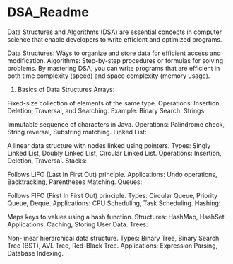 # DSA_Readme
Data Structures and Algorithms (DSA) are essential concepts in computer science that enable developers to write efficient and optimized programs.

Data Structures: Ways to organize and store data for efficient access and modification.
Algorithms: Step-by-step procedures or formulas for solving problems.
By mastering DSA, you can write programs that are efficient in both time complexity (speed) and space complexity (memory usage).

1. Basics of Data Structures
Arrays:

Fixed-size collection of elements of the same type.
Operations: Insertion, Deletion, Traversal, and Searching.
Example: Binary Search.
Strings:

Immutable sequence of characters in Java.
Operations: Palindrome check, String reversal, Substring matching.
Linked List:

A linear data structure with nodes linked using pointers.
Types: Singly Linked List, Doubly Linked List, Circular Linked List.
Operations: Insertion, Deletion, Traversal.
Stacks:

Follows LIFO (Last In First Out) principle.
Applications: Undo operations, Backtracking, Parentheses Matching.
Queues:

Follows FIFO (First In First Out) principle.
Types: Circular Queue, Priority Queue, Deque.
Applications: CPU Scheduling, Task Scheduling.
Hashing:

Maps keys to values using a hash function.
Structures: HashMap, HashSet.
Applications: Caching, Storing User Data.
Trees:

Non-linear hierarchical data structure.
Types: Binary Tree, Binary Search Tree (BST), AVL Tree, Red-Black Tree.
Applications: Expression Parsing, Database Indexing.
